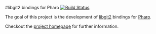 #libgit2 bindings for Pharo [![Build Status](https://travis-ci.org/jvdsandt/LibGit.svg?branch=pharo50)](https://travis-ci.org/jvdsandt/LibGit)

The goal of this project is the development of [libgit2](https://libgit2.github.com) bindings for [Pharo](https://pharo-project.org).

Checkout the [project homepage](https://theseion.github.io/libgit2-pharo-bindings) for further information.
